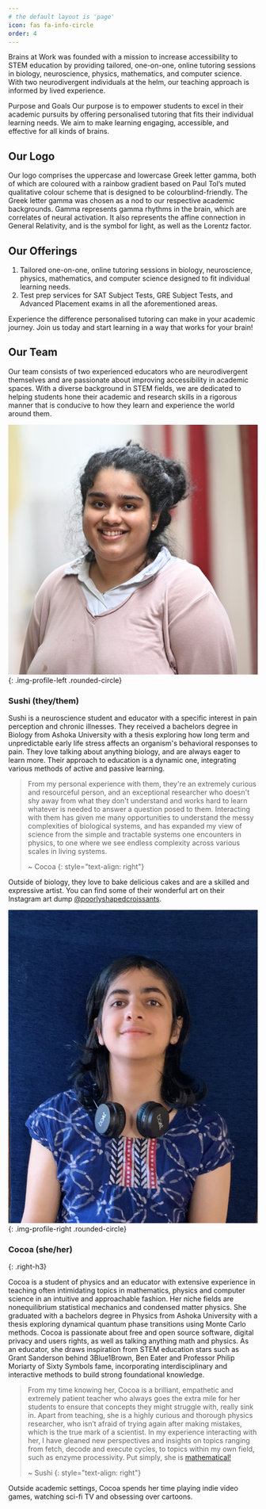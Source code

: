 ```yaml
---
# the default layout is 'page'
icon: fas fa-info-circle
order: 4
---
```


Brains at Work was founded with a mission to increase accessibility to STEM
education by providing tailored, one-on-one, online tutoring sessions in
biology, neuroscience, physics, mathematics, and computer science. With two
neurodivergent individuals at the helm, our teaching approach is informed by
lived experience.

Purpose and Goals Our purpose is to empower students to excel in their academic
pursuits by offering personalised tutoring that fits their individual learning
needs. We aim to make learning engaging, accessible, and effective for all kinds
of brains.


## Our Logo


Our logo comprises the uppercase and lowercase Greek letter gamma, both
of which are coloured with a rainbow gradient based on Paul Tol’s muted
qualitative colour scheme that is designed to be colourblind-friendly. The Greek
letter gamma was chosen as a nod to our respective academic backgrounds. Gamma
represents gamma rhythms in the brain, which are correlates of neural
activation. It also represents the affine connection in General Relativity, and
is the symbol for light, as well as the Lorentz factor.


## Our Offerings

 1. Tailored one-on-one, online tutoring sessions in biology, neuroscience,
    physics, mathematics, and computer science designed to fit individual
    learning needs.
 2. Test prep services for SAT Subject Tests, GRE Subject Tests, and Advanced
    Placement exams in all the aforementioned areas.

Experience the difference personalised tutoring can make in your academic
journey. Join us today and start learning in a way that works for your brain!

## Our Team

Our team consists of two experienced educators who are neurodivergent
themselves and are passionate about improving accessibility in academic spaces.
With a diverse background in STEM fields, we are dedicated to helping students
hone their academic and research skills in a rigorous manner that is conducive
to how they learn and experience the world around them.

![](/assets/img/sushi.jpeg){: .img-profile-left .rounded-circle}
### Sushi (they/them)


Sushi is a neuroscience student and educator with a specific interest in pain
perception and chronic illnesses. They received a bachelors degree in Biology
from Ashoka University with a thesis exploring how long term and unpredictable
early life stress affects an organism's behavioral responses to pain. They love
talking about anything biology, and are always eager to learn more. Their
approach to education is a dynamic one, integrating various methods of active
and passive learning.

> From my personal experience with them, they're an extremely curious and
resourceful person, and an exceptional researcher who doesn't shy away from what
they don't understand and works hard to learn whatever is needed to answer a
question posed to them. Interacting with them has given me many opportunities to
understand the messy complexities of biological systems, and has expanded my
view of science from the simple and tractable systems one encounters in physics,
to one where we see endless complexity across various scales in living systems.
>
> ~ Cocoa 
> {: style="text-align: right"}

Outside of biology, they love to bake delicious cakes and are a skilled and
expressive artist. You can find some of their wonderful art on their Instagram
art dump
[@poorlyshapedcroissants](https://www.instagram.com/poorlyshapedcroissants/).

![](/assets/img/cocoa.jpg){: .img-profile-right .rounded-circle}
### Cocoa (she/her) 
{: .right-h3}

Cocoa is a student of physics and an educator with extensive experience in
teaching often intimidating topics in mathematics, physics and computer science
in an intuitive and approachable fashion. Her niche fields are nonequilibrium
statistical mechanics and condensed matter physics. She graduated with a
bachelors degree in Physics from Ashoka University with a thesis exploring
dynamical quantum phase transitions using Monte Carlo methods. Cocoa is
passionate about free and open source software, digital privacy and users
rights, as well as talking anything math and physics. As an educator, she draws
inspiration from STEM education stars such as Grant Sanderson behind
3Blue1Brown, Ben Eater and Professor Philip Moriarty of Sixty Symbols fame,
incorporating interdisciplinary and interactive methods to build strong
foundational knowledge.

> From my time knowing her, Cocoa is a brilliant, empathetic and extremely
> patient teacher who always goes the extra mile for her students to ensure that
> concepts they might struggle with, really sink in. Apart from teaching, she is
> a highly curious and thorough physics researcher, who isn’t afraid of trying
> again after making mistakes, which is the true mark of a scientist. In my
> experience interacting with her, I have gleaned new perspectives and insights
> on topics ranging from fetch, decode and execute cycles, to topics within my
> own field, such as enzyme processivity. Put simply, she is
> [mathematical!](https://youtu.be/FfPFtbJAEm8)
>
> ~ Sushi
> {: style="text-align: right"}

Outside academic settings, Cocoa spends her time playing indie video games,
watching sci-fi TV and obsessing over cartoons.
